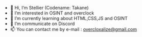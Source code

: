 - 👋 Hi, I’m Stellier (Codename: Takane)
- 👀 I’m interested in OSINT and overclock
- 🌱 I’m currently learning about HTML,CSS,JS and OSINT
- 💞️ I’m communicate on Discord
- 📫 You can contact me by e-mail : overcloxalize@gmail.com

<!---
AliceEOS/AliceEOS is a ✨ special ✨ repository because its `README.md` (this file) appears on your GitHub profile.
You can click the Preview link to take a look at your changes.
--->
